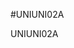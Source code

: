 <!--- PrjInfo ---> <!--- Please remove this line after manually editing --->
<!--- 00a56be08b96043df9e37d6aff7b6990 --->
<!--- Created:20170111-16:38: ---> 
<!--- Author:Mlab: ---> 
<!--- AuthorEmail:mlab@mlab.cz: ---> 
<!--- Tags:imported: ---> 
<!--- Ust:http://www.ust.cz/shop/product_info.php?cPath=22_33&products_id=189&osCsid=b554fa4cb39243c7838c9a56e89d8c3a: ---> 
<!--- Name:UNIUNI02A: --->
#UNIUNI02A 
<!--- LongName --->

<!--- ELongName ---> 

<!--- Lead --->
UNIUNI02A
<!--- ELead ---> 


​
​
<!--- Description --->
<!--- EDescription --->
<!--- Content --->
<!--- EContent --->
            